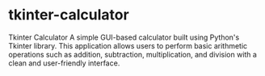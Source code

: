 # tkinter-calculator
Tkinter Calculator  A simple GUI-based calculator built using Python's Tkinter library. This application allows users to perform basic arithmetic operations such as addition, subtraction, multiplication, and division with a clean and user-friendly interface.
